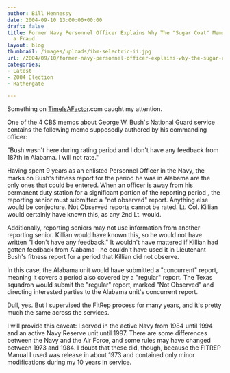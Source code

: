 ```yaml
---
author: Bill Hennessy
date: 2004-09-10 13:00:00+00:00
draft: false
title: Former Navy Personnel Officer Explains Why The "Sugar Coat" Memo is Likely
  a Fraud
layout: blog
thumbnail: /images/uploads/ibm-selectric-ii.jpg
url: /2004/09/10/former-navy-personnel-officer-explains-why-the-sugar-coat-memo-is-likely-a-fraud/
categories:
- Latest
- 2004 Election
- Rathergate

---
```


Something on [TimeIsAFactor](https://timeisafactor.blogspot.com/2004/09/media-bias-2nd-update-on-cbs-hoax.html).com caught my attention.


One of the 4 CBS memos about George W. Bush's National Guard service contains the following memo supposedly authored by his commanding officer:


"Bush wasn't here during rating period and I don't have any feedback from 187th in Alabama. I will not rate."

Having spent 9 years as an enlisted Personnel Officer in the Navy, the marks on Bush's fitness report for the period he was in Alabama are the only ones that could be entered. When an officer is away from his permanent duty station for a significant portion of the reporting period , the reporting senior must submitted a "not observed" report. Anything else would be conjecture. Not Observed reports cannot be rated. Lt. Col. Killian would certainly have known this, as any 2nd Lt. would.   
  
Additionally, reporting seniors may not use information from another reporting senior. Killian would have known this, so he would not have written "I don't have any feedback." It wouldn't have mattered if Killian had gotten feedback from Alabama--he couldn't have used it in Lieutenant Bush's fitness report for a period that Killian did not observe.

In this case, the Alabama unit would have submitted a "concurrent" report, meaning it covers a period also covered by a "regular" report. The Texas squadron would submit the "regular" report, marked "Not Observed" and directing interested parties to the Alabama unit's concurrent report.  
  
Dull, yes. But I supervised the FitRep process for many years, and it's pretty much the same across the services.

I will provide this caveat: I served in the active Navy from 1984 until 1994 and an active Navy Reserve unit until 1997. There are some differences between the Navy and the Air Force, and some rules may have changed between 1973 and 1984. I doubt that these did, though, because the FITREP Manual I used was release in about 1973 and contained only minor modifications during my 10 years in service.
